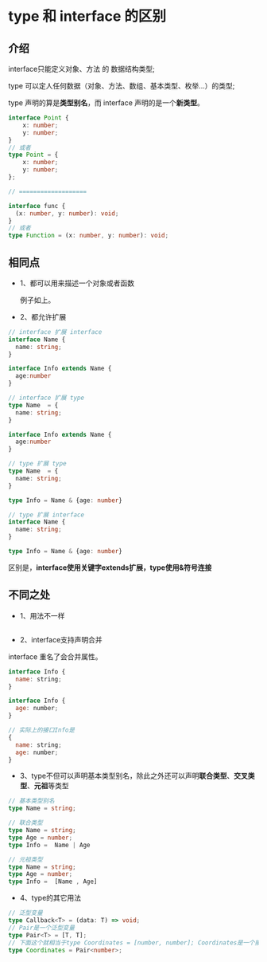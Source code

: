# type 和 interface 的区别

## 介绍

interface只能定义对象、方法 的 数据结构类型;

type 可以定人任何数据（对象、方法、数组、基本类型、枚举...）的类型;

type 声明的算是**类型别名**，而 interface 声明的是一个**新类型**。

```ts
interface Point {
    x: number;
    y: number;
}
// 或者
type Point = {
    x: number;
    y: number;
};

// ===================

interface func {
  (x: number, y: number): void;
}
// 或者
type Function = (x: number, y: number): void;
```

## 相同点

* 1、都可以用来描述一个对象或者函数

  例子如上。

* 2、都允许扩展

```ts
// interface 扩展 interface
interface Name {
  name: string;
}

interface Info extends Name {
  age:number
}

// interface 扩展 type
type Name  = {
  name: string;
}

interface Info extends Name {
  age:number
}

// type 扩展 type
type Name  = {
  name: string;
}

type Info = Name & {age: number}

// type 扩展 interface
interface Name {
  name: string;
}

type Info = Name & {age: number}
```

区别是，**interface使用关键字extends扩展，type使用&符号连接**

## 不同之处

* 1、用法不一样

```ts

```

* 2、interface支持声明合并

interface 重名了会合并属性。

```js
interface Info {
  name: string;
}

interface Info {
  age: number;
}

// 实际上的接口Info是
{
  name: string;
  age: number;
}
```

* 3、type不但可以声明基本类型别名，除此之外还可以声明**联合类型**、**交叉类型**、**元祖**等类型

```ts
// 基本类型别名
type Name = string;

// 联合类型
type Name = string;
type Age = number;
type Info =  Name | Age

// 元祖类型
type Name = string;
type Age = number;
type Info =  [Name , Age]
```

* 4、type的其它用法

```ts
// 泛型变量
type Callback<T> = (data: T) => void;  
// Pair是一个泛型变量
type Pair<T> = [T, T]; 
// 下面这个就相当于type Coordinates = [number, number]; Coordinates是一个接受number参数类型的数组
type Coordinates = Pair<number>; 

```